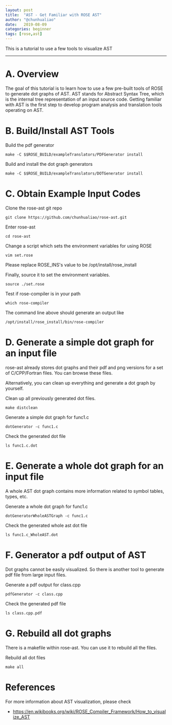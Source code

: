 ```yaml
---
layout: post
title:  "AST - Get Familiar with ROSE AST"
author: "@chunhualiao"
date:   2019-08-09
categories: beginner
tags: [rose,ast]
---
```


This is a tutorial to use a few tools to visualize AST

---

# A. Overview

The goal of this tutorial is to learn how to use a few pre-built tools of ROSE to generate dot graphs of AST.
AST stands for Abstract Syntax Tree, which is the internal tree representation of an input source code. 
Getting familiar with AST is the first step to develop program analysis and translation tools operating on AST.

# B. Build/Install AST Tools
Build the pdf generator
```.term1
make -C $$ROSE_BUILD/exampleTranslators/PDFGenerator install
```

Build and install the dot graph generators
```.term1
make -C $$ROSE_BUILD/exampleTranslators/DOTGenerator install
```

# C. Obtain Example Input Codes

Clone the rose-ast git repo
```.term1
git clone https://github.com/chunhualiao/rose-ast.git
```
Enter rose-ast
```.term1
cd rose-ast
```
Change a script which sets the environment variables for using ROSE
```.term1
vim set.rose
```

Please replace ROSE_INS's value to be /opt/install/rose_install

Finally, source it to set the environment variables. 
```.term1
source ./set.rose
```

Test if rose-compiler is in your path
```.term1
which rose-compiler
```

The command line above should generate an output like
```
/opt/install/rose_install/bin/rose-compiler
```

# D. Generate a simple dot graph for an input file
rose-ast already stores dot graphs and their pdf and png versions for a set of C/CPP/Fortran files. 
You can browse these files.

Alternatively, you can clean up everything and generate a dot graph by yourself.


Clean up all previously generated dot files.
```.term1
make distclean
```

Generate a simple dot graph for func1.c
```.term1
dotGenerator -c func1.c
```

Check the generated dot file
```.term1
ls func1.c.dot
```

# E. Generate a whole dot graph for an input file
A whole AST dot graph contains more information related to symbol tables, types, etc. 

Generate a whole dot graph for func1.c
```.term1
dotGeneratorWholeASTGraph -c func1.c
```

Check the generated whole ast dot file
```.term1
ls func1.c_WholeAST.dot
```


# F. Generator a pdf output of AST
Dot graphs cannot be easily visualized. So there is another tool to generate pdf file from large input files. 

Generate a pdf output for class.cpp
```.term1
pdfGenerator -c class.cpp
```

Check the generated pdf file
```.term1
ls class.cpp.pdf
```

# G. Rebuild all dot graphs

There is a makefile within rose-ast. You can use it to rebuild all the files.

Rebuild all dot files
```.term1
make all
```

# References

For more information about AST visualization, please check
* https://en.wikibooks.org/wiki/ROSE_Compiler_Framework/How_to_visualize_AST
